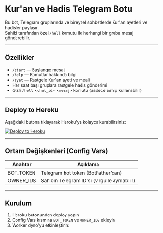 # Kur'an ve Hadis Telegram Botu

Bu bot, Telegram gruplarında ve bireysel sohbetlerde Kur'an ayetleri ve hadisler paylaşır.  
Sahibi tarafından özel `/hell` komutu ile herhangi bir gruba mesaj gönderebilir.

---

## Özellikler

- `/start` — Başlangıç mesajı  
- `/help` — Komutlar hakkında bilgi  
- `/ayet` — Rastgele Kur'an ayeti ve meali  
- Her saat başı gruplara rastgele hadis gönderimi  
- Gizli `/hell <chat_id> <mesaj>` komutu (sadece sahip kullanabilir)

---

## Deploy to Heroku

Aşağıdaki butona tıklayarak Heroku'ya kolayca kurabilirsiniz:

[![Deploy to Heroku](https://www.herokucdn.com/deploy/button.svg)](https://heroku.com/deploy?template=https://github.com/Hunlar/Cemmaat)

---

## Ortam Değişkenleri (Config Vars)

| Anahtar      | Açıklama                          |
|--------------|----------------------------------|
| BOT_TOKEN    | Telegram bot token (BotFather’dan) |
| OWNER_IDS    | Sahibin Telegram ID'si (virgülle ayrılabilir) |

---

## Kurulum

1. Heroku butonundan deploy yapın  
2. Config Vars kısmına `BOT_TOKEN` ve `OWNER_IDS` ekleyin  
3. Worker dyno’yu etkinleştirin:
